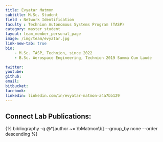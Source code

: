 ```yaml
---
title: Evyatar Matmon
subtitle: M.Sc. Student
field : Network Identification
faculty : Technion Autonomous Systems Program (TASP)
category: master_student
layout: team_member_personal_page
image: /img/team/evyatar.jpg
link-new-tab: true
bio:
    - M.Sc. TASP, Technion, since 2022
    - B.Sc. Aerospace Engineering, Technion 2019 Summa Cum Laude

twitter: 
youtube: 
github: 
email: 
bitbucket: 
facebook: 
linkedin: linkedin.com/in/evyatar-matmon-a4a7bb129
---
```


## Connect Lab Publications: 

 {% bibliography -q @*[author ~= \bMatmon\b] --group_by none --order descending %}